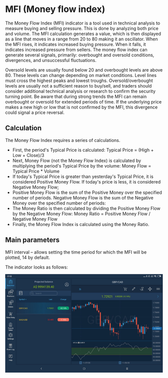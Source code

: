 # MFI \(Money flow index\)

The Money Flow Index \(MFI\) indicator is a tool used in technical analysis to measure buying and selling pressure. This is done by analyzing both price and volume. The MFI calculation generates a value, which is then displayed as a line that moves in a range from 20 to 80 making it an oscillator. When the MFI rises, it indicates increased buying pressure. When it falls, it indicates increased pressure from sellers. The money flow index can generate several signals, primarily: overbought and oversold conditions, divergences, and unsuccessful fluctuations.

Oversold levels are usually found below 20 and overbought levels are above 80. These levels can change depending on market conditions. Level lines must cross the highest peaks and lowest troughs. Oversold/overbought levels are usually not a sufficient reason to buy/sell, and traders should consider additional technical analysis or research to confirm the security turning point. Be aware that during strong trends the MFI can remain overbought or oversold for extended periods of time. If the underlying price makes a new high or low that is not confirmed by the MFI, this divergence could signal a price reversal.

## Calculation <a id="calculation"></a>

The Money Flow Index requires a series of calculations.

* First, the period's Typical Price is calculated: Typical Price = \(High + Low + Close\)/3
* Next, Money Flow \(not the Money Flow Index\) is calculated by multiplying the period's Typical Price by the volume: Money Flow = Typical Price \* Volume
* If today's Typical Price is greater than yesterday's Typical Price, it is considered Positive Money Flow. If today's price is less, it is considered Negative Money Flow;
* Positive Money Flow is the sum of the Positive Money over the specified number of periods. Negative Money Flow is the sum of the Negative Money over the specified number of periods:
* The Money Ratio is then calculated by dividing the Positive Money Flow by the Negative Money Flow: Money Ratio = Positive Money Flow / Negative Money Flow
* Finally, the Money Flow Index is calculated using the Money Ratio.

## Main parameters <a id="main-parameters"></a>

MFI interval – allows setting the time period for which the MFI will be plotted, 14 by default.

The indicator looks as follows:

![](../../../../../.gitbook/assets/mfi%20%281%29.jpg)

